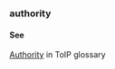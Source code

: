 ### authority

<h4>See</h4><p><a href="https://github.com/trustoverip/toip/wiki/authority">Authority</a> in ToIP glossary</p>